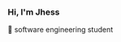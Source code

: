 ### Hi, I'm Jhess 

🔭 software engineering student 	                                                                                                                                       
 


